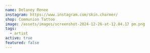 ```yaml
---
name: Delaney Renee
instagram: https://www.instagram.com/skin.charmer/
shop: Communion Tattoo
image: /assets/images/screenshot-2024-12-26-at-12.04.17 pm.png
tags:
  - artist
active: true
featured: false
---
```

